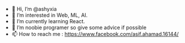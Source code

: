 - 👋 Hi, I’m @ashyxia
- 👀 I’m interested in Web, ML, AI.
- 🌱 I’m currently learning React.
- 💞️ I’m noobie programer so give some advice if possible
- 📫 How to reach me : https://www.facebook.com/asif.ahamad.16144/

<!---
ashyxia/ashyxia is a ✨ special ✨ repository because its `README.md` (this file) appears on your GitHub profile.
You can click the Preview link to take a look at your changes.
--->

